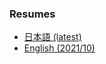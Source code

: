 ###  Resumes
- [日本語 (latest)](https://github.com/xtaka/public/blob/master/resume.ja.md)
- [English (2021/10)](https://github.com/xtaka/public/blob/master/resume.en.md)
